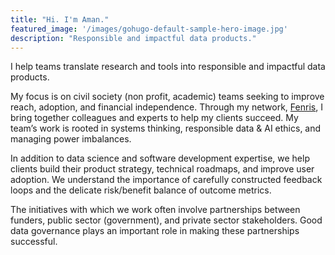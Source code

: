 ```yaml
---
title: "Hi. I'm Aman."
featured_image: '/images/gohugo-default-sample-hero-image.jpg'
description: "Responsible and impactful data products."
---
```

I help teams translate research and tools into responsible and impactful data products. 

My focus is on civil society (non profit, academic) teams seeking to improve reach, adoption, and financial independence. Through my network, [Fenris]("#"), I bring together colleagues and experts to help my clients succeed. My team’s work is rooted in systems thinking, responsible data & AI ethics, and managing power imbalances. 

In addition to data science and software development expertise, we help clients build their product strategy, technical roadmaps, and improve user adoption. We understand the importance of carefully constructed feedback loops and the delicate risk/benefit balance of outcome metrics. 

The initiatives with which we work often involve partnerships between funders, public sector (government), and private sector stakeholders. Good data governance plays an important role in making these partnerships successful. 
